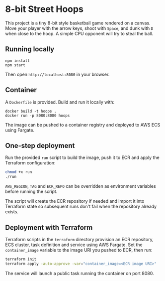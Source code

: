# 8-bit Street Hoops

This project is a tiny 8-bit style basketball game rendered on a canvas. Move your player with the arrow keys, shoot with `Space`, and dunk with `D` when close to the hoop. A simple CPU opponent will try to steal the ball.

## Running locally

```
npm install
npm start
```

Then open `http://localhost:8080` in your browser.

## Container

A `Dockerfile` is provided. Build and run it locally with:

```
docker build -t hoops .
docker run -p 8080:8080 hoops
```

The image can be pushed to a container registry and deployed to AWS ECS using Fargate.

## One-step deployment

Run the provided `run` script to build the image, push it to ECR and apply the
Terraform configuration:

```bash
chmod +x run
./run
```

`AWS_REGION`, `TAG` and `ECR_REPO` can be overridden as environment variables
before running the script.

The script will create the ECR repository if needed and import it into
Terraform state so subsequent runs don't fail when the repository already
exists.

## Deployment with Terraform

Terraform scripts in the `terraform` directory provision an ECR repository, ECS cluster, task definition and service using AWS Fargate. Set the `container_image` variable to the image URI you pushed to ECR, then run:

```bash
terraform init
terraform apply -auto-approve -var="container_image=<ECR image URI>"
```

The service will launch a public task running the container on port 8080.

